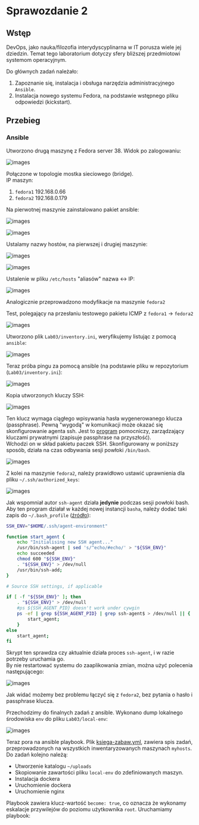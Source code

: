 # Sprawozdanie 2

## Wstęp

DevOps, jako nauka/filozofia interydyscyplinarna w IT porusza wiele jej dziedzin.
Temat tego laboratorium dotyczy sfery bliższej przedmiotowi systemom operacyjnym.
</br>

Do głównych zadań należało:

1. Zapoznanie się, instalacja i obsługa narzędzia administracyjnego `Ansible`.
2. Instalacja nowego systemu Fedora, na podstawie wstępnego pliku odpowiedzi (kickstart).

## Przebieg

### Ansible

Utworzono drugą maszynę z Fedora server 38. Widok po zalogowaniu:

![images](img/13-after-fresh-install.png)

Połączone w topologie mostka sieciowego (bridge).</br>
IP maszyn:

1. `fedora1` 192.168.0.66
2. `fedora2` 192.168.0.179


Na pierwotnej maszynie zainstalowano pakiet ansible:

![images](img/2-ansible-install.png)

![images](img/3-ansible-version.png)

Ustalamy nazwy hostów, na pierwszej i drugiej maszynie:

![images](img/4-hostnamectl-fedora1.png)

![images](img/14-hostnamectl-fedora2.png)

Ustalenie w pliku `/etc/hosts` "aliasów" nazwa <-> IP:

![images](img/15-etc-hosts.png)

Analogicznie przeprowadzono modyfikacje na maszynie `fedora2`</br>

Test, polegający na przesłaniu testowego pakietu ICMP z `fedora1` -> `fedora2`

![images](img/16-icmp-ping.png)

Utworzono plik `Lab03/inventory.ini`, weryfikujemy listując z pomocą `ansible`:

![images](img/5-ansible-lists.png)

Teraz próba pingu za pomocą ansible (na podstawie pliku w repozytorium (`Lab03/inventory.ini`):

![images](img/9-ansible-ping.png)

Kopia utworzonych kluczy SSH:

![images](img/7-add-key-ssh.png)

Ten klucz wymaga ciągłego wpisywania hasła wygenerowanego klucza (passphrase).
Pewną "wygodą" w komunikacji może okazać się skonfigurowanie agenta ssh. Jest to [program](https://www.ssh.com/academy/ssh/agent) pomocniczy, zarządzający kluczami prywatnymi (zapisuje passphrase na przyszłość).</br>
Wchodzi on w skład pakietu paczek SSH. Skonfigurowany w poniższy sposób, działa na czas odbywania sesji powłoki `/bin/bash`.

![images](img/8-ssh-agent.png)

Z kolei na maszynie `fedora2`, należy prawidłowo ustawić uprawnienia dla pliku `~/.ssh/authorized_keys`:

![images](img/6-fedora2-authorized_keys.png)

Jak wspomniał autor `ssh-agent` działa **jedynie** podczas sesji powłoki bash. Aby ten program działał w każdej nowej instancji `basha`, należy dodać taki zapis do `~/.bash_profile` ([źródło](https://stackoverflow.com/a/18915067)):

```bash
SSH_ENV="$HOME/.ssh/agent-environment"

function start_agent {
    echo "Initialising new SSH agent..."
    /usr/bin/ssh-agent | sed 's/^echo/#echo/' > "${SSH_ENV}"
    echo succeeded
    chmod 600 "${SSH_ENV}"
    . "${SSH_ENV}" > /dev/null
    /usr/bin/ssh-add;
}

# Source SSH settings, if applicable

if [ -f "${SSH_ENV}" ]; then
    . "${SSH_ENV}" > /dev/null
    #ps ${SSH_AGENT_PID} doesn't work under cywgin
    ps -ef | grep ${SSH_AGENT_PID} | grep ssh-agent$ > /dev/null || {
        start_agent;
    }
else
    start_agent;
fi
```

Skrypt ten sprawdza czy aktualnie działa proces `ssh-agent`, i w razie potrzeby uruchamia go.</br>
By nie restartować systemu do zaaplikowania zmian, można użyć polecenia następującego:

![images](img/17-ssh-agent-source.png)

Jak widać możemy bez problemu łączyć się z `fedora2`, bez pytania o hasło i passphrase klucza.</br>

Przechodzimy do finalnych zadań z ansible. Wykonano dump lokalnego środowiska `env` do pliku `Lab03/local-env`:

![images](img/18-local-env-dump.png)

Teraz pora na ansible playbook. Plik [ksiega-zabaw.yml](ksiega-zabaw.yml), zawiera spis zadań, przeprowadzonych na wszystkich inwentaryzowanych maszynach `myhosts`. Do zadań kolejno należą:

- Utworzenie katalogu `~/uploads`
- Skopiowanie zawartości pliku `local-env` do zdefiniowanych maszyn.
- Instalacja dockera
- Uruchomienie dockera
- Uruchomienie nginx

Playbook zawiera klucz-wartość `become: true`, co oznacza że wykonamy eskalacje przywilejów do poziomu użytkownika `root`.
Uruchamiamy playbook:


